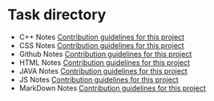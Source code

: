 # Task directory
  - C++ Notes [Contribution guidelines for this project](https://github.com/Tcjig/Tasks/blob/main/Note/C%2B%2B%E5%AD%A6%E4%B9%A0.md)
  - CSS Notes [Contribution guidelines for this project](https://github.com/Tcjig/Tasks/blob/main/Note/CSS%E5%AD%A6%E4%B9%A0.md)
  - Github Notes [Contribution guidelines for this project](https://github.com/Tcjig/Tasks/blob/main/Note/Github%E5%AD%A6%E4%B9%A0.md)
  - HTML Notes [Contribution guidelines for this project](https://github.com/Tcjig/Tasks/blob/main/Note/HTML%E5%AD%A6%E4%B9%A0.md)
  - JAVA Notes [Contribution guidelines for this project](https://github.com/Tcjig/Tasks/blob/main/Note/JAVA%E7%9F%A5%E8%AF%86%E7%82%B9.md)
  - JS Notes [Contribution guidelines for this project](https://github.com/Tcjig/Tasks/blob/main/Note/JS%E5%AD%A6%E4%B9%A0.md)
  - MarkDown Notes [Contribution guidelines for this project](https://github.com/Tcjig/Tasks/blob/main/Note/Markdown%E5%AD%A6%E4%B9%A0.md)
  
  

